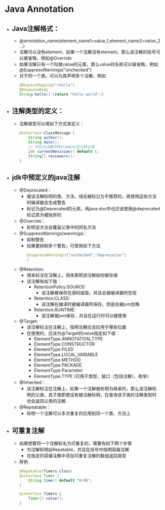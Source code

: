 # Java Annotation
* ## Java注解格式：
  * @annotation_name(element_name1=value_1,element_name2=value_2...)
  * 注解可以没有element，如果一个注解没有element，那么该注解的括号可以被省略，例如@Override
  * 如果注解只有一个叫做value的元素，那么value的名称可以被省略，例如@SuppressWarnings("unchecked")
  * 对于同一个类，可以为其声明多个注解，例如
    ```java
    @RequestMapping("/hello")
    @ResponseBody
    String hello() {return "hello world";}
    ```
* ## 注解类型的定义：
  * 注解类型可以用如下方式来定义：
    ```java
    @interface ClassMessage {
        String author();
        String date();
        // 可以为注解中的element定义默认值
        int currentRevision() default 1;
        String[] reviewers();
    }
    ```
* ## jdk中预定义的java注解
  * @Deprecated：
    * 被该注解标明的类、方法、域会被标记为不推荐的，再使用这些方法时编译器会生成警告
    * 标记为@Deprecated的元素，再java doc中也应该使用@deprecated标记其为被抛弃的
  * @Override：
    * 标明该方法会覆盖父类中的同名方法
  * @SuppressWarnings(warnings)：
    * 抑制警告
    * 如果要抑制多个警告，可使用如下方法
        ```java
        @SuppressWarnings({"unchecked","deprecation"}
        )
        ```
  * @Retention:
    * 用来标注在注解上，用来表明该注解如何被存储
    * 该注解有如下值：
      * RetentionPolicy.SOURCE:
        * 该注解被保存在源码层面，并且会被编译器所忽视
      * Retention.CLASS:
        * 该注解在编译时被编译器所保存，但是会被jvm忽略
      * Retention.RUNTIME:
        * 该注解被jvm保存，并且在运行时可以被使用
  * @Target:
    * 该注解标注在注解上，指明注解应该应用于哪些位置
    * 在使用时，应该为@Target的value指定如下值：
      * ElementType.ANNOTATION_TYPE
      * ElementType.CONSTRUCTOR
      * ElementType.FILED
      * ElementType.LOCAL_VARIABLE
      * ElementType.METHOD
      * ElementType.PACKAGE
      * ElementType.Parameter
      * ElementType.TYPE (可用于类型、接口（包括注解）、枚举）
  * @Inherited：
    * 该注解标注在注解上，如果一个注解被标明为继承的，那么该注解标明的父类，其子类即使没有被注解标明，在查询该子类的注解类型时也会返回父类的注解
  * @Repeatable：
    * 标明一个注解可以多次重复的应用到同一个类、方法上
* ## 可重复注解
  * 如果想要将一个注解标名为可重复的，需要有如下两个步骤
    * 为注解标明@Repatable，并且在括号中指明容器注解
    * 在指定的容器注解中添加可重复注解的数组返回类型
  * 样例
    ```java
    @Repatable(Timers.class)
    @interface Timer {
        String time() default "0:00";
    }

    @interface Timers {
        Timer[] value();
    }
    ```